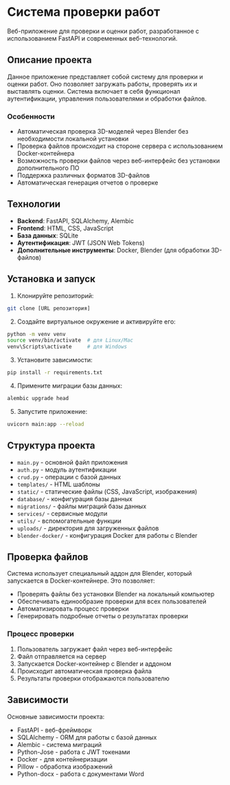 # Система проверки работ

Веб-приложение для проверки и оценки работ, разработанное с использованием FastAPI и современных веб-технологий.

## Описание проекта

Данное приложение представляет собой систему для проверки и оценки работ. Оно позволяет загружать работы, проверять их и выставлять оценки. Система включает в себя функционал аутентификации, управления пользователями и обработки файлов.

### Особенности
- Автоматическая проверка 3D-моделей через Blender без необходимости локальной установки
- Проверка файлов происходит на стороне сервера с использованием Docker-контейнера
- Возможность проверки файлов через веб-интерфейс без установки дополнительного ПО
- Поддержка различных форматов 3D-файлов
- Автоматическая генерация отчетов о проверке

## Технологии

- **Backend**: FastAPI, SQLAlchemy, Alembic
- **Frontend**: HTML, CSS, JavaScript
- **База данных**: SQLite
- **Аутентификация**: JWT (JSON Web Tokens)
- **Дополнительные инструменты**: Docker, Blender (для обработки 3D-файлов)

## Установка и запуск

1. Клонируйте репозиторий:
```bash
git clone [URL репозитория]
```

2. Создайте виртуальное окружение и активируйте его:
```bash
python -m venv venv
source venv/bin/activate  # для Linux/Mac
venv\Scripts\activate     # для Windows
```

3. Установите зависимости:
```bash
pip install -r requirements.txt
```

4. Примените миграции базы данных:
```bash
alembic upgrade head
```

5. Запустите приложение:
```bash
uvicorn main:app --reload
```

## Структура проекта

- `main.py` - основной файл приложения
- `auth.py` - модуль аутентификации
- `crud.py` - операции с базой данных
- `templates/` - HTML шаблоны
- `static/` - статические файлы (CSS, JavaScript, изображения)
- `database/` - конфигурация базы данных
- `migrations/` - файлы миграций базы данных
- `services/` - сервисные модули
- `utils/` - вспомогательные функции
- `uploads/` - директория для загруженных файлов
- `blender-docker/` - конфигурация Docker для работы с Blender

## Проверка файлов

Система использует специальный аддон для Blender, который запускается в Docker-контейнере. Это позволяет:
- Проверять файлы без установки Blender на локальный компьютер
- Обеспечивать единообразие проверки для всех пользователей
- Автоматизировать процесс проверки
- Генерировать подробные отчеты о результатах проверки

### Процесс проверки
1. Пользователь загружает файл через веб-интерфейс
2. Файл отправляется на сервер
3. Запускается Docker-контейнер с Blender и аддоном
4. Происходит автоматическая проверка файла
5. Результаты проверки отображаются пользователю

## Зависимости

Основные зависимости проекта:
- FastAPI - веб-фреймворк
- SQLAlchemy - ORM для работы с базой данных
- Alembic - система миграций
- Python-Jose - работа с JWT токенами
- Docker - для контейнеризации
- Pillow - обработка изображений
- Python-docx - работа с документами Word
